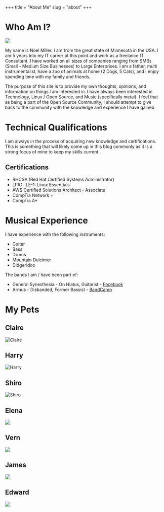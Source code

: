 +++
title = "About Me"
slug = "about"
+++

# Who Am I?

![](/images/me2.jpg)

My name is Noel Miller. I am from the great state of Minnesota in the USA. I am 5 years into my IT career at this point and work as a freelance IT Consultant. I have worked on all sizes of companies ranging from SMBs (Small - Medium Size Businesses) to Large Enterprises. I am a father, multi instrumentalist, have a zoo of animals at home (2 Dogs, 5 Cats), and I enjoy spending time with my family and friends.

The purpose of this site is to provide my own thoughts, opinions, and information on things I am interested in. I have always been interested in Technology, Linux / Open Source, and Music (specifically metal). I feel that as being a part of the Open Source Community, I should attempt to give back to the community with the knowledge and experience I have gained.

# Technical Qualifications

I am always in the process of acquiring new knowledge and certifications. This is something that will likely come up in this blog commonly as it is a strong focus of mine to keep my skills current.

## Certifications

* RHCSA (Red Hat Certified Systems Administrator)
* LPIC : LE-1: Linux Essentials 
* AWS Certified Solutions Architect - Associate
* CompTia Network +
* CompTia A+

# Musical Experience

I have experience with the following instruments: 

* Guitar
* Bass
* Drums
* Mountain Dulcimer
* Didgeridoo

The bands I am / have been part of:

* General Synesthesia - On Hiatus, Guitarist - [Facebook](https://www.facebook.com/General.Synesthesia/)
* Armus - Disbanded, Former Bassist - [BandCamp](https://armus.bandcamp.com/album/demo-1-14)

# My Pets

## Claire

![Claire](/images/Claire.jpg)

## Harry

![Harry](/images/Harry.jpg)

## Shiro

![Shiro](/images/Shiro.jpg)

## Elena

![](/images/Elena.jpg)

## Vern

![](/images/Vern.jpg)

## James

![](/images/James.jpg)

## Edward

![](/images/Edward.jpg)
